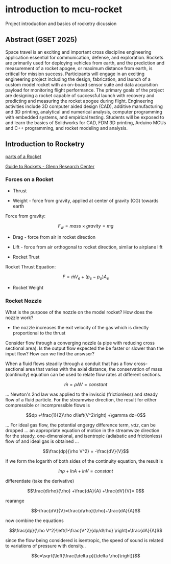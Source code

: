 # introduction to mcu-rocket

Project introduction and basics of rocketry dicussion

## Abstract (GSET 2025)
Space travel is an exciting and important cross discipline engineering application essential for communication, defense, and exploration. Rockets are primarily used for deploying vehicles from earth, and the prediction and measurement of a rocket apogee, or maximum distance from earth, is critical for mission success. Participants will engage in an exciting engineering project including the design, fabrication, and launch of a custom model rocket with an on-board sensor suite and data acquisition payload for monitoring flight performance. The primary goals of the project are designing a rocket capable of successful launch with recovery and predicting and measuring the rocket apogee during flight. Engineering activities include 3D computer aided design (CAD), additive manufacturing and 3D printing, analytical and numerical analysis, computer programming with embedded systems, and empirical testing. Students will be exposed to and learn the basics of Solidworks for CAD, FDM 3D printing, Arduino MCUs and C++ programming, and rocket modeling and analysis.


## Introduction to Rocketry 

[parts of a Rocket](https://www1.grc.nasa.gov/beginners-guide-to-aeronautics/model-rockets/#parts-of-a-single-stage-model-rocket)
  
[Guide to Rockets - Glenn Research Center](https://www1.grc.nasa.gov/beginners-guide-to-aeronautics/guide-to-rockets/)

### Forces on a Rocket

  - Thrust

  - Weight - force from gravity, applied at center of gravity (CG) towards earth

Force from gravity:

$$F_w=mass \times gravity = mg$$

  - Drag - force from air in rocket direction    

  - Lift - force from air orthogonal to rocket direction, similar to airplane lift 

- Rocket Trust

Rocket Thrust Equation:

$$F=\dot{m}V_e+(p_e-p_o)A_e$$

- Rocket Weight


### Rocket Nozzle

What is the purpose of the nozzle on the model rocket? How does the nozzle work?

- the nozzle increases the exit velocity of the gas which is directly proportional to the thrust

Consider flow through a converging nozzle (a pipe with reducing cross sectional area). Is the output flow expected the be faster or slower than the input flow? How can we find the answser?  

When a fluid flows steadily through a conduit that has a flow cross-sectional area that varies with the axial distance, the conservation of mass (continuity) equation can be used to relate flow rates at different sections.

$$\dot{m}=\rho AV=constant$$

... Newton's 2nd law was applied to the inviscid (frictionless) and steady flow of a fluid particle. For the streamwise direction, the result for either compressible or incompressible flows is

$$dp +\frac{1}{2}\rho d\left(V^2\right) +\gamma dz=0$$ 

... For ideal gas flow, the potential engergy difference term, $\gamma dz$, can be dropped ... an appropriate equation of motion in the streamwize direction for the steady, one-dimensional, and isentropic (adiabatic and frictionless) flow of and ideal gas is obtained ...

$$\frac{dp}{\rho V^2} = -\frac{dV}{V}$$

If we form the logarith of both sides of the continuity equation, the result is

$$ln \rho +ln A +lnV = constant$$

differentiate (take the derivative)

$$\frac{d\rho}{\rho} +\frac{dA}{A} +\frac{dV}{V}= 0$$

rearange

$$-\frac{dV}{V}=\frac{d\rho}{\rho}+\frac{dA}{A}$$

now combine the equations

$$\frac{dp}{\rho V^2}\left(1-\frac{V^2}{dp/d\rho} \right)=\frac{dA}{A}$$

since the flow being considered is isentropic, the speed of sound is related to variations of pressure with density..

$$c=\sqrt{\left(\frac{\delta p}{\delta \rho}\right)}$$
